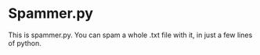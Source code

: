 # Spammer.py
This is spammer.py. You can spam a whole .txt file with it, in just a few lines of python.
